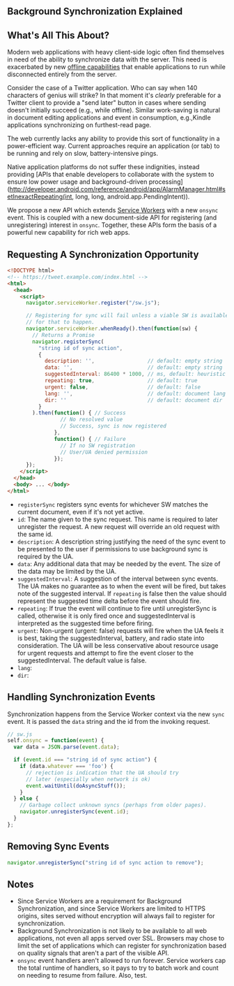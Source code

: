 <h2>Background Synchronization Explained</h2>

## What's All This About?

Modern web applications with heavy client-side logic often find themselves in need of the ability to synchronize data with the server. This need is exacerbated by new [offline capabilities](https://github.com/slightlyoff/ServiceWorker) that enable applications to run while disconnected entirely from the server.

Consider the case of a Twitter application. Who can say when 140 characters of genius will strike? In that moment it's _clearly_ preferable for a Twitter client to provide a "send later" button in cases where sending doesn't initially succeed (e.g., while offline). Similar work-saving is natural in document editing applications and event in consumption, e.g.,Kindle applications synchronizing on furthest-read page.

The web currently lacks any ability to provide this sort of functionality in a power-efficient way. Current approaches require an application (or tab) to be running and rely on slow, battery-intensive pings.

Native application platforms do not suffer these indignities, instead providing [APIs that enable developers to collaborate with the system to ensure low power usage and background-driven processing](http://developer.android.com/reference/android/app/AlarmManager.html#setInexactRepeating(int, long, long, android.app.PendingIntent)).

We propose a new API which extends [Service Workers](https://github.com/slightlyoff/ServiceWorker) with a new `onsync` event. This is coupled with a new document-side API for registering (and unregistering) interest in `onsync`. Together, these APIs form the basis of a powerful new capability for rich web apps.

## Requesting A Synchronization Opportunity

```html
<!DOCTYPE html>
<!-- https://tweet.example.com/index.html -->
<html>
  <head>
    <script>
      navigator.serviceWorker.register("/sw.js");

      // Registering for sync will fail unless a viable SW is available, so wait
      // for that to happen.
      navigator.serviceWorker.whenReady().then(function(sw) {
        // Returns a Promise
        navigator.registerSync(
          "string id of sync action",
          {
            description: '',                 // default: empty string
            data: '',                        // default: empty string
            suggestedInterval: 86400 * 1000, // ms, default: heuristic
            repeating: true,                 // default: true
            urgent: false,                   // default: false
            lang: '',                        // default: document lang
            dir: ''                          // default: document dir
          }
        ).then(function() { // Success
                 // No resolved value
                 // Success, sync is now registered
               },
               function() { // Failure
                 // If no SW registration
                 // User/UA denied permission
               });
      });
    </script>
  </head>
  <body> ... </body>
</html>
```
* `registerSync` registers sync events for whichever SW matches the current document, even if it's not yet active.
* `id`: The name given to the sync request.  This name is required to later unregister the request.  A new request will override an old request with the same id.
* `description`: A description string justifying the need of the sync event to be presented to the user if permissions to use background sync is required by the UA.
* `data`: Any additional data that may be needed by the event.  The size of the data may be limited by the UA.
* `suggestedInterval`: A suggestion of the interval between sync events.  The UA makes no guarantee as to when the event will be fired, but takes note of the suggested interval.  If `repeating` is false then the value should represent the suggested time delta before the event should fire.
* `repeating`: If true the event will continue to fire until unregisterSync is called, otherwise it is only fired once and suggestedInterval is interpreted as the suggested time before firing.
* `urgent`: Non-urgent (urgent: false) requests will fire when the UA feels it is best, taking the suggestedInterval, battery, and radio state into consideration.  The UA will be less conservative about resource usage for urgent requests and attempt to fire the event closer to the suggestedInterval.  The default value is false.
* `lang`:
* `dir`:

## Handling Synchronization Events

Synchronization happens from the Service Worker context via the new `sync` event. It is passed the `data` string and the id from the invoking request.

```js
// sw.js
self.onsync = function(event) {
  var data = JSON.parse(event.data);

  if (event.id === "string id of sync action") {
    if (data.whatever === 'foo') {
      // rejection is indication that the UA should try
      // later (especially when network is ok)
      event.waitUntil(doAsyncStuff());
    }
  } else {
    // Garbage collect unknown syncs (perhaps from older pages).
    navigator.unregisterSync(event.id);
  }
};
```

## Removing Sync Events
```js
navigator.unregisterSync("string id of sync action to remove");
```

## Notes

  * Since Service Workers are a requirement for Background Synchronization, and since Service Workers are limited to HTTPS origins, sites served without encryption will always fail to register for synchronization.
  * Background Synchronization is not likely to be available to all web applications, not even all apps served over SSL. Browsers may chose to limit the set of applications which can register for synchronization based on quality signals that aren't a part of the visible API.
  * `onsync` event handlers aren't allowed to run forever. Service workers cap the total runtime of handlers, so it pays to try to batch work and count on needing to resume from failure. Also, test.
